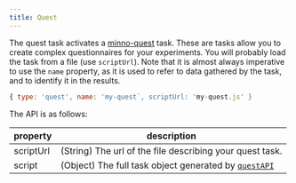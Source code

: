 ```yaml
---
title: Quest
---
```


The quest task activates a [minno-quest](../quest) task.
These are tasks allow you to create complex questionnaires for your experiments.
You will probably load the task from a file (use `scriptUrl`).
Note that it is almost always imperative to use the `name` property, as it is used to refer to
data gathered by the task, and to identify it in the results.

```js
{ type: 'quest', name: 'my-quest`, scriptUrl: 'my-quest.js' }
```

The API is as follows:

property        | description
--------------- | ---------------------
scriptUrl       | (String) The url of the file describing your quest task.
script          | (Object) The full task object generated by [`questAPI`](../basics/create.html)
